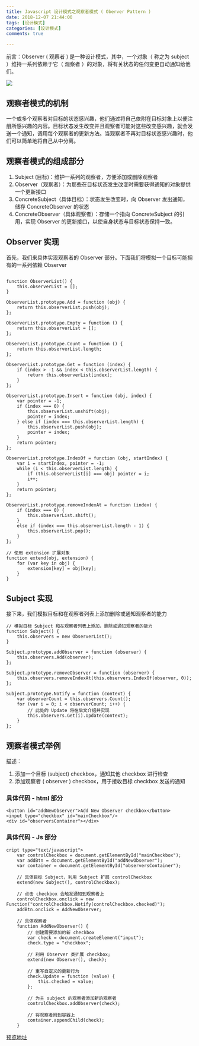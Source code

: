 ```yaml
---
title: Javascript 设计模式之观察者模式 ( Oberver Pattern )
date: 2018-12-07 21:44:00
tags: [设计模式]
categories: [设计模式]
comments: true

---
```


前言：Observer ( 观察者 ) 是一种设计模式，其中，一个对象（ 称之为 subject ）维持一系列依赖于它（ 观察者 ）的对象，将有关状态的任何变更自动通知给他们。

![](https://img.shenyujie.cc/2018-10-30-Observer-Pattern.png)

<!--more-->

## 观察者模式的机制
一个或多个观察者对目标的状态感兴趣，他们通过将自己依附在目标对象上以便注册所感兴趣的内容。目标状态发生改变并且观察者可能对这些改变感兴趣，就会发送一个通知，调用每个观察者的更新方法。当观察者不再对目标状态感兴趣时，他们可以简单地将自己从中分离。

## 观察者模式的组成部分
1. Subject (目标)：维护一系列的观察者，方便添加或删除观察者
2. Observer（观察者）：为那些在目标状态发生改变时需要获得通知的对象提供一个更新接口
3. ConcreteSubject（具体目标）：状态发生改变时，向 Observer 发出通知，储存 ConcreteObserver 的状态
4. ConcreteObserver（具体观察者）：存储一个指向 ConcreteSubject 的引用，实现 Observer 的更新接口，以使自身状态与目标状态保持一致。

## Observer 实现
首先，我们来具体实现观察者的 Observer 部分。下面我们将模拟一个目标可能拥有的一系列依赖 Observer

```

function ObserverList() {
    this.observerList = [];
}

ObserverList.prototype.Add = function (obj) {
    return this.observerList.push(obj);
};

ObserverList.prototype.Empty = function () {
    return this.observerList = [];
};

ObserverList.prototype.Count = function () {
    return this.observerList.length;
};

ObserverList.prototype.Get = function (index) {
    if (index > -1 && index < this.observerList.length) {
        return this.observerList[index];
    }
};

ObserverList.prototype.Insert = function (obj, index) {
    var pointer = -1;
    if (index === 0) {
        this.observerList.unshift(obj);
        pointer = index;
    } else if (index === this.observerList.length) {
        this.observerList.push(obj);
        pointer = index;
    }
    return pointer;
};

ObserverList.prototype.IndexOf = function (obj, startIndex) {
    var i = startIndex, pointer = -1;
    while (i < this.observerList.length) {
        if (this.observerList[i] === obj) pointer = i;
        i++;
    }
    return pointer;
};

ObserverList.prototype.removeIndexAt = function (index) {
    if (index === 0) {
        this.observerList.shift();
    }
    else if (index === this.observerList.length - 1) {
        this.observerList.pop();
    }
};

// 使用 extension 扩展对象
function extend(obj, extension) {
    for (var key in obj) {
        extension[key] = obj[key];
    }
}
```

## Subject 实现
接下来，我们模拟目标和在观察者列表上添加删除或通知观察者的能力

```
// 模拟目标 Subject 和在观察者列表上添加，删除或通知观察者的能力
function Subject() {
    this.observers = new ObserverList();
}

Subject.prototype.addObserver = function (observer) {
    this.observers.Add(observer);
};

Subject.prototype.removeObserver = function (observer) {
    this.observers.removeIndexAt(this.observers.IndexOf(observer, 0));
};

Subject.prototype.Notify = function (context) {
    var observerCount = this.observers.Count();
    for (var i = 0; i < observerCount; i++) {
        // 此处的 Update 将在后文介绍并实现
        this.observers.Get(i).Update(context);
    }
};
```

## 观察者模式举例

描述：

1. 添加一个目标 (subject) checkbox，通知其他 checkbox 进行检查
2. 添加观察者 ( observer ) checkbox，用于接收目标 checkbox 发送的通知

### 具体代码 - html 部分

```
<button id="addNewObserver">Add New Observer checkbox</button>
<input type="checkbox" id="mainCheckbox"/>
<div id="observersContainer"></div>
```

### 具体代码 - Js 部分

```
cript type="text/javascript">
    var controlCheckbox = document.getElementById("mainCheckbox");
    var addBtn = document.getElementById("addNewObserver");
    var container = document.getElementById("observersContainer");

    // 具体目标 Subject，利用 Subject 扩展 controlCheckbox
    extend(new Subject(), controlCheckbox);

    // 点击 checkbox 会触发通知到观察者上
    controlCheckbox.onclick = new Function("controlCheckbox.Notify(controlCheckbox.checked)");
    addBtn.onclick = AddNewObserver;

    // 具体观察者
    function AddNewObserver() {
        // 创建需要添加的新 checkbox
        var check = document.createElement("input");
        check.type = "checkbox";

        // 利用 Observer 类扩展 checkbox;
        extend(new Observer(), check);

        // 重写自定义的更新行为
        check.Update = function (value) {
            this.checked = value;
        };

        // 为主 subject 的观察者添加新的观察者
        controlCheckbox.addObserver(check);

        // 将观察者附到容器上
        container.appendChild(check);
    }
```

[预览地址](https://html.shenyujie.cc/Observer.html)

